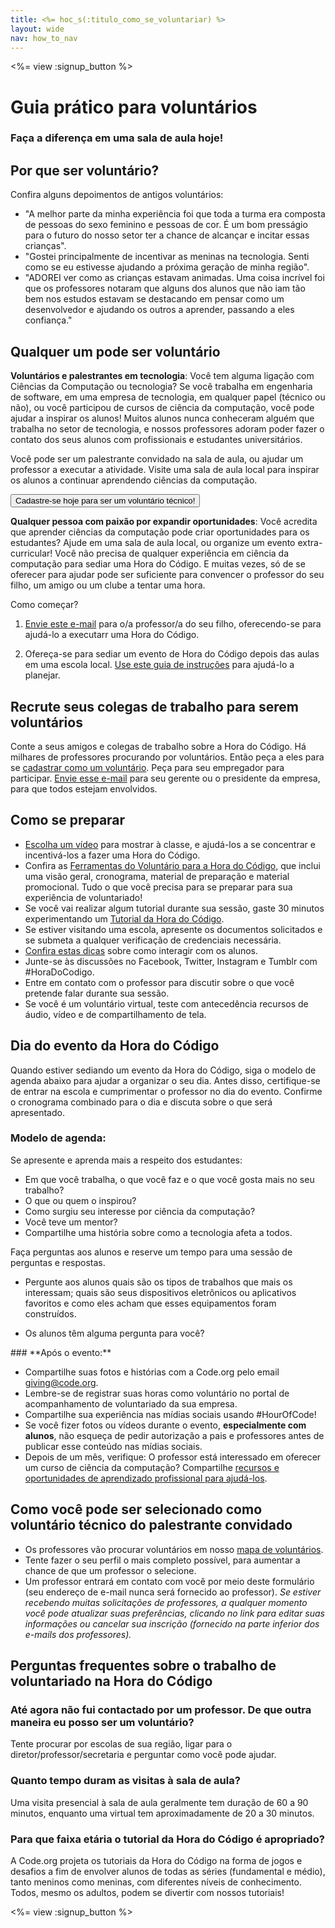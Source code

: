 ```yaml
---
title: <%= hoc_s(:titulo_como_se_voluntariar) %>
layout: wide
nav: how_to_nav
---
```

<%= view :signup_button %>

# Guia prático para voluntários

### Faça a diferença em uma sala de aula hoje!

## Por que ser voluntário?

Confira alguns depoimentos de antigos voluntários:

- "A melhor parte da minha experiência foi que toda a turma era composta de pessoas do sexo feminino e pessoas de cor. É um bom presságio para o futuro do nosso setor ter a chance de alcançar e incitar essas crianças".
- "Gostei principalmente de incentivar as meninas na tecnologia. Senti como se eu estivesse ajudando a próxima geração de minha região".
- "ADOREI ver como as crianças estavam animadas. Uma coisa incrível foi que os professores notaram que alguns dos alunos que não iam tão bem nos estudos estavam se destacando em pensar como um desenvolvedor e ajudando os outros a aprender, passando a eles confiança."

## Qualquer um pode ser voluntário

**Voluntários e palestrantes em tecnologia**: Você tem alguma ligação com Ciências da Computação ou tecnologia? Se você trabalha em engenharia de software, em uma empresa de tecnologia, em qualquer papel (técnico ou não), ou você participou de cursos de ciência da computação, você pode ajudar a inspirar os alunos! Muitos alunos nunca conheceram alguém que trabalha no setor de tecnologia, e nossos professores adoram poder fazer o contato dos seus alunos com profissionais e estudantes universitários.

Você pode ser um palestrante convidado na sala de aula, ou ajudar um professor a executar a atividade. Visite uma sala de aula local para inspirar os alunos a continuar aprendendo ciências da computação.

<button>Cadastre-se hoje para ser um voluntário técnico!</button></p> 

**Qualquer pessoa com paixão por expandir oportunidades**: Você acredita que aprender ciências da computação pode criar oportunidades para os estudantes? Ajude em uma sala de aula local, ou organize um evento extra-curricular! Você não precisa de qualquer experiência em ciência da computação para sediar uma Hora do Código. E muitas vezes, só de se oferecer para ajudar pode ser suficiente para convencer o professor do seu filho, um amigo ou um clube a tentar uma hora.

Como começar?

1. [ Envie este e-mail](<%= resolve_url('/promote/resources#help-schools') %>) para o/a professor/a do seu filho, oferecendo-se para ajudá-lo a executarr uma Hora do Código.

2. Ofereça-se para sediar um evento de Hora do Código depois das aulas em uma escola local. [ Use este guia de instruções](<%= resolve_url('/how-to') %>) para ajudá-lo a planejar.

## Recrute seus colegas de trabalho para serem voluntários

Conte a seus amigos e colegas de trabalho sobre a Hora do Código. Há milhares de professores procurando por voluntários. Então peça a eles para se [cadastrar como um voluntário](https://code.org/volunteer). Peça para seu empregador para participar. [Envie esse e-mail](<%= resolve_url('/promote/resources#sample-emails') %>) para seu gerente ou o presidente da empresa, para que todos estejam envolvidos.

## Como se preparar

- [ Escolha um vídeo](<%= resolve_url('/promote/resources#videos') %>) para mostrar à classe, e ajudá-los a se concentrar e incentivá-los a fazer uma Hora do Código.
- Confira as [ Ferramentas do Voluntário para a Hora do Código](/files/hoc-volunteer-toolkit.pdf), que inclui uma visão geral, cronograma, material de preparação e material promocional. Tudo o que você precisa para se preparar para sua experiência de voluntariado!
- Se você vai realizar algum tutorial durante sua sessão, gaste 30 minutos experimentando um [Tutorial da Hora do Código](<%= resolve_url('/learn') %>).
- Se estiver visitando uma escola, apresente os documentos solicitados e se submeta a qualquer verificação de credenciais necessária.
- [Confira estas dicas](https://code.org/files/CSTT_Volunteers.pdf) sobre como interagir com os alunos.
- Junte-se às discussões no Facebook, Twitter, Instagram e Tumblr com #HoraDoCodigo.
- Entre em contato com o professor para discutir sobre o que você pretende falar durante sua sessão.
- Se você é um voluntário virtual, teste com antecedência recursos de áudio, vídeo e de compartilhamento de tela.

## Dia do evento da Hora do Código

Quando estiver sediando um evento da Hora do Código, siga o modelo de agenda abaixo para ajudar a organizar o seu dia. Antes disso, certifique-se de entrar na escola e cumprimentar o professor no dia do evento. Confirme o cronograma combinado para o dia e discuta sobre o que será apresentado.

### **Modelo de agenda:**

Se apresente e aprenda mais a respeito dos estudantes: </ul>

- Em que você trabalha, o que você faz e o que você gosta mais no seu trabalho?
- O que ou quem o inspirou?
- Como surgiu seu interesse por ciência da computação?
- Você teve um mentor?
- Compartilhe uma história sobre como a tecnologia afeta a todos.
  
Faça perguntas aos alunos e reserve um tempo para uma sessão de perguntas e respostas.</br> 

- Pergunte aos alunos quais são os tipos de trabalhos que mais os interessam; quais são seus dispositivos eletrônicos ou aplicativos favoritos e como eles acham que esses equipamentos foram construídos. 
- Os alunos têm alguma pergunta para você?</ul></td> </tr> 
    </tbody> </table> 
    ### **Após o evento:**
    
    - Compartilhe suas fotos e histórias com a Code.org pelo email giving@code.org.
    - Lembre-se de registrar suas horas como voluntário no portal de acompanhamento de voluntariado da sua empresa.
    - Compartilhe sua experiência nas mídias sociais usando #HourOfCode!
    - Se você fizer fotos ou vídeos durante o evento, **especialmente com alunos**, não esqueça de pedir autorização a pais e professores antes de publicar esse conteúdo nas mídias sociais.
    - Depois de um mês, verifique: O professor está interessado em oferecer um curso de ciência da computação? Compartilhe [ recursos e oportunidades de aprendizado profissional para ajudá-los](https://code.org/yourschool).
    ## Como você pode ser selecionado como voluntário técnico do palestrante convidado
    
    - Os professores vão procurar voluntários em nosso [mapa de voluntários](https://code.org/volunteer/local).
    - Tente fazer o seu perfil o mais completo possível, para aumentar a chance de que um professor o selecione.
    - Um professor entrará em contato com você por meio deste formulário (seu endereço de e-mail nunca será fornecido ao professor). *Se estiver recebendo muitas solicitações de professores, a qualquer momento você pode atualizar suas preferências, clicando no link para editar suas informações ou cancelar sua inscrição (fornecido na parte inferior dos e-mails dos professores).*
    ## Perguntas frequentes sobre o trabalho de voluntariado na Hora do Código
    
    ### **Até agora não fui contactado por um professor. De que outra maneira eu posso ser um voluntário?**
    
    Tente procurar por escolas de sua região, ligar para o diretor/professor/secretaria e perguntar como você pode ajudar.
    
    ### **Quanto tempo duram as visitas à sala de aula?**
    
    Uma visita presencial à sala de aula geralmente tem duração de 60 a 90 minutos, enquanto uma virtual tem aproximadamente de 20 a 30 minutos.
    
    ### **Para que faixa etária o tutorial da Hora do Código é apropriado?**
    
    A Code.org projeta os tutoriais da Hora do Código na forma de jogos e desafios a fim de envolver alunos de todas as séries (fundamental e médio), tanto meninos como meninas, com diferentes níveis de conhecimento. Todos, mesmo os adultos, podem se divertir com nossos tutoriais!
    
    <%= view :signup_button %>